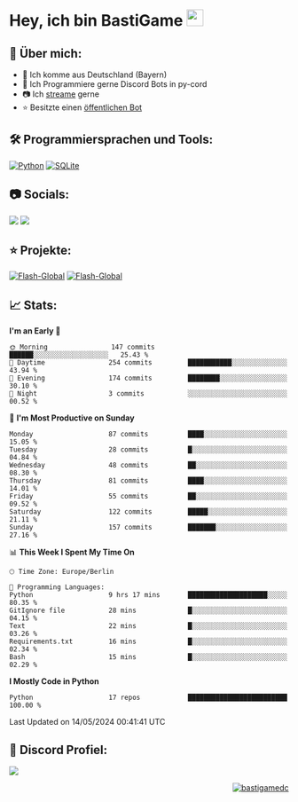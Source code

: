 # Hey, ich bin BastiGame <img src="https://raw.githubusercontent.com/MartinHeinz/MartinHeinz/master/wave.gif" width="30px">

## 📌 Über mich:
- 📍 Ich komme aus Deutschland (Bayern)
- 📝 Ich Programmiere gerne Discord Bots in py-cord
- 📷 Ich [streame](https://twitch.tv/bastigametv) gerne
- ⭐ Besitzte einen [öffentlichen Bot](https://discord.com/api/oauth2/authorize?client_id=1169681232532099112&permissions=430302428277&scope=bot%20applications.commands)

## 🛠️ Programmiersprachen und Tools:
[![Python](https://img.shields.io/badge/python-3670A0?style=for-the-badge&logo=python&logoColor=ffdd54)](https://github.com/Pycord-Development/pycord)
[![SQLite](https://img.shields.io/badge/sqlite-%2307405e.svg?style=for-the-badge&logo=sqlite&logoColor=white)](https://github.com/sqlite/sqlite)


## 📷 Socials:  
[![](https://img.shields.io/badge/Discord-5865F2?logo=discord&logoColor=white&style=for-the-badge)]([https://discord.com/users/203208036053942272](https://discord.gg/Pnw5vEjRZ5))
[![](https://img.shields.io/twitch/status/silbergecko_tv?style=for-the-badge&logo=twitch&logoColor=white&color=purple)](https://twitch.tv/bastigametv)

## ⭐ Projekte:
[![Flash-Global](https://img.shields.io/badge/Flash_Global-00A966?style=for-the-badge&logo=wechat&logoColor=white)](https://discord.com/api/oauth2/authorize?client_id=1169681232532099112&permissions=430302428277&scope=bot%20applications.commands)
[![Flash-Global](https://img.shields.io/badge/FlashBot-00A966?style=for-the-badge&logo=wechat&logoColor=white)](https://discord.com/api/oauth2/authorize?client_id=1111374314340626433&permissions=1497266007286&scope=bot%20applications.commands)

## 📈 Stats:
<!--START_SECTION:waka-->
**I'm an Early 🐤** 

```text
🌞 Morning                147 commits         ██████░░░░░░░░░░░░░░░░░░░   25.43 % 
🌆 Daytime                254 commits         ███████████░░░░░░░░░░░░░░   43.94 % 
🌃 Evening                174 commits         ████████░░░░░░░░░░░░░░░░░   30.10 % 
🌙 Night                  3 commits           ░░░░░░░░░░░░░░░░░░░░░░░░░   00.52 % 
```
📅 **I'm Most Productive on Sunday** 

```text
Monday                   87 commits          ████░░░░░░░░░░░░░░░░░░░░░   15.05 % 
Tuesday                  28 commits          █░░░░░░░░░░░░░░░░░░░░░░░░   04.84 % 
Wednesday                48 commits          ██░░░░░░░░░░░░░░░░░░░░░░░   08.30 % 
Thursday                 81 commits          ████░░░░░░░░░░░░░░░░░░░░░   14.01 % 
Friday                   55 commits          ██░░░░░░░░░░░░░░░░░░░░░░░   09.52 % 
Saturday                 122 commits         █████░░░░░░░░░░░░░░░░░░░░   21.11 % 
Sunday                   157 commits         ███████░░░░░░░░░░░░░░░░░░   27.16 % 
```


📊 **This Week I Spent My Time On** 

```text
🕑︎ Time Zone: Europe/Berlin

💬 Programming Languages: 
Python                   9 hrs 17 mins       ████████████████████░░░░░   80.35 % 
GitIgnore file           28 mins             █░░░░░░░░░░░░░░░░░░░░░░░░   04.15 % 
Text                     22 mins             █░░░░░░░░░░░░░░░░░░░░░░░░   03.26 % 
Requirements.txt         16 mins             █░░░░░░░░░░░░░░░░░░░░░░░░   02.34 % 
Bash                     15 mins             █░░░░░░░░░░░░░░░░░░░░░░░░   02.29 % 
```

**I Mostly Code in Python** 

```text
Python                   17 repos            █████████████████████████   100.00 % 
```




 Last Updated on 14/05/2024 00:41:41 UTC
<!--END_SECTION:waka-->

## 🔎 Discord Profiel:
<a href="https://discord.com/users/1018150165489668227"><img src="https://lanyard.cnrad.dev/api/1018150165489668227"><p/>

<p align="right">
  <img align="center" src="https://komarev.com/ghpvc/?username=bastigamedc&label=Profile%20views&color=0e75b6&style=flat" alt="bastigamedc"/>
</p>
